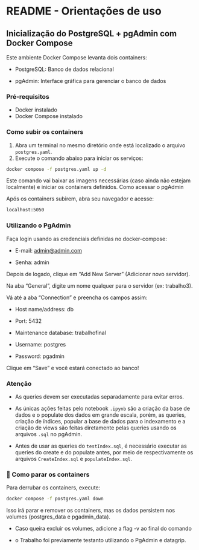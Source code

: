 # README - Orientações de uso

## Inicialização do PostgreSQL + pgAdmin com Docker Compose

Este ambiente Docker Compose levanta dois containers:

- PostgreSQL: Banco de dados relacional

- pgAdmin: Interface gráfica para gerenciar o banco de dados

### Pré-requisitos

- Docker instalado
- Docker Compose instalado

### Como subir os containers

1. Abra um terminal no mesmo diretório onde está localizado o arquivo `postgres.yaml`.
2. Execute o comando abaixo para iniciar os serviços:

```bash
docker compose -f postgres.yaml up -d
```

Este comando vai baixar as imagens necessárias (caso ainda não estejam localmente) e iniciar os containers definidos.
Como acessar o pgAdmin

Após os containers subirem, abra seu navegador e acesse:

```bash
localhost:5050
```

### Utilizando o PgAdmin

Faça login usando as credenciais definidas no docker-compose:

- E-mail: <admin@admin.com>

- Senha: admin

Depois de logado, clique em “Add New Server” (Adicionar novo servidor).

Na aba “General”, digite um nome qualquer para o servidor (ex: trabalho3).

Vá até a aba “Connection” e preencha os campos assim:

- Host name/address: db

- Port: 5432

- Maintenance database: trabalhofinal

- Username: postgres

- Password: pgadmin

Clique em “Save” e você estará conectado ao banco!

### Atenção

- As queries devem ser executadas separadamente para evitar erros.

- As únicas ações feitas pelo notebook `.ipynb` são a criação da base de dados e o populate dos dados em grande escala, porém, as queries, criação de índices, popular a base de dados para o indexamento e a criação de views são feitas diretamente pelas queries usando os arquivos `.sql` no pgAdmin.

- Antes de usar as queries do `testIndex.sql`, é necessário executar as queries do create e do populate antes, por meio de respectivamente os arquivos `CreateIndex.sql` e `populateIndex.sql`.

### 🛑 Como parar os containers

Para derrubar os containers, execute:

```bash
docker compose -f postgres.yaml down
```

Isso irá parar e remover os containers, mas os dados persistem nos volumes (postgres_data e pgadmin_data).

- Caso queira excluir os volumes, adicione a flag -v ao final do comando

- o Trabalho foi previamente testanto utilizando o PgAdmin e datagrip.
